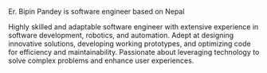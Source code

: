 Er. Bipin Pandey is software engineer based on Nepal

Highly skilled and adaptable software engineer with extensive experience in software development, robotics, and automation. Adept at designing innovative solutions, developing working prototypes, and optimizing code for efficiency and maintainability. Passionate about leveraging technology to solve complex problems and enhance user experiences.

